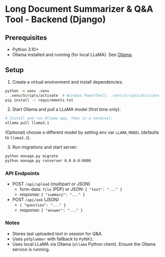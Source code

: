 # Long Document Summarizer & Q&A Tool - Backend (Django)

## Prerequisites
- Python 3.10+
- Ollama installed and running (for local LLaMA). See [Ollama](https://ollama.com).

## Setup
1. Create a virtual environment and install dependencies:
```bash
python -m venv .venv
. .venv/Scripts/activate  # Windows PowerShell: .venv\Scripts\Activate.ps1
pip install -r requirements.txt
```

2. Start Ollama and pull a LLaMA model (first time only):
```bash
# Install and run Ollama app, then in a terminal:
ollama pull llama3.1
```
(Optional) choose a different model by setting env var `LLAMA_MODEL` (defaults to `llama3.1`).

3. Run migrations and start server:
```bash
python manage.py migrate
python manage.py runserver 0.0.0.0:8000
```

### API Endpoints
- POST `/api/upload` (multipart or JSON)
  - form-data: `file` (PDF) or JSON: `{ "text": "..." }`
  - response: `{ "summary": "..." }`
- POST `/api/ask` (JSON)
  - `{ "question": "..." }`
  - response: `{ "answer": "..." }`

### Notes
- Stores last uploaded text in session for Q&A.
- Uses `pdfplumber` with fallback to `PyPDF2`.
- Uses local LLaMA via Ollama (`ollama` Python client). Ensure the Ollama service is running.

